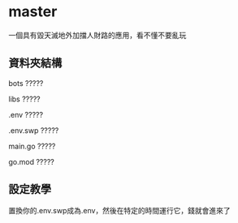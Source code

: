 # master
一個具有毀天滅地外加擋人財路的應用，看不懂不要亂玩

## 資料夾結構
bots ?????

libs ?????

.env ?????

.env.swp ?????

main.go ?????

go.mod ?????

## 設定教學
置換你的.env.swp成為.env，然後在特定的時間運行它，錢就會進來了